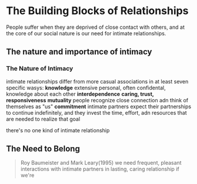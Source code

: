 # The Building Blocks of Relationships
People suffer when they are deprived of close contact with others, and at the core of our social nature is our need for intimate relationships.
## The nature and importance of intimacy
### The Nature of Intimacy
intimate relationships differ from more casual associations in at least seven specific wasys:
**knowledge**
extensive personal, often confidental, knowledge about each other
**interdependence**
**caring, trust, responsiveness**
**mutuality**
people recognize close connection adn think of themselves as "us" 
**commitment**
intimate partners expect their partnerships to continue indefinitely, and they invest the time, effort, adn resources that are needed to realize that goal

there's no one kind of intimate relationship
## The Need to Belong
>Roy Baumeister and Mark Leary(1995)
>we need frequent, pleasant interactions with intimate partners in lasting, caring relationship if we're 
